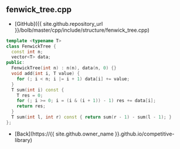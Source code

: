 ## fenwick_tree.cpp

- [GitHub]({{ site.github.repository_url }}/bolb/master/cpp/include/structure/fenwick_tree.cpp)

```cpp
template <typename T>
class FenwickTree {
  const int n;
  vector<T> data;
public:
  FenwickTree(int n) : n(n), data(n, 0) {}
  void add(int i, T value) {
    for (; i < n; i |= i + 1) data[i] += value;
  }
  T sum(int i) const {
    T res = 0;
    for (; i >= 0; i = (i & (i + 1)) - 1) res += data[i];
    return res;
  }
  T sum(int l, int r) const { return sum(r - 1) - sum(l - 1); }
};
```

- [Back](https://{{ site.github.owner_name }}.github.io/competitive-library)

